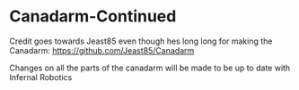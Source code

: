 # Canadarm-Continued
Credit goes towards Jeast85 even though hes long long for making the Canadarm: https://github.com/Jeast85/Canadarm

Changes on all the parts of the canadarm will be made to be up to date with Infernal Robotics

